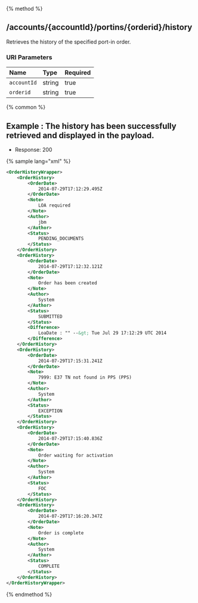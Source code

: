 {% method %}
## /accounts/{accountId}/portins/{orderid}/history

Retrieves the history of the specified port-in order.


### URI Parameters
| Name | Type | Required |
|:-----|:-----|:---------|
| `accountId` | string | true |
| `orderid` | string | true |






{% common %}


## Example : The history has been successfully retrieved and displayed in the payload.

* Response: 200

{% sample lang="xml" %}

```xml
<OrderHistoryWrapper>
    <OrderHistory>
        <OrderDate>
            2014-07-29T17:12:29.495Z
        </OrderDate>
        <Note>
            LOA required
        </Note>
        <Author>
            jbm
        </Author>
        <Status>
            PENDING_DOCUMENTS
        </Status>
    </OrderHistory>
    <OrderHistory>
        <OrderDate>
            2014-07-29T17:12:32.121Z
        </OrderDate>
        <Note>
            Order has been created
        </Note>
        <Author>
            System
        </Author>
        <Status>
            SUBMITTED
        </Status>
        <Difference>
            LoaDate : "" --&gt; Tue Jul 29 17:12:29 UTC 2014
        </Difference>
    </OrderHistory>
    <OrderHistory>
        <OrderDate>
            2014-07-29T17:15:31.241Z
        </OrderDate>
        <Note>
            7999: E37 TN not found in PPS (PPS)
        </Note>
        <Author>
            System
        </Author>
        <Status>
            EXCEPTION
        </Status>
    </OrderHistory>
    <OrderHistory>
        <OrderDate>
            2014-07-29T17:15:40.836Z
        </OrderDate>
        <Note>
            Order waiting for activation
        </Note>
        <Author>
            System
        </Author>
        <Status>
            FOC
        </Status>
    </OrderHistory>
    <OrderHistory>
        <OrderDate>
            2014-07-29T17:16:20.347Z
        </OrderDate>
        <Note>
            Order is complete
        </Note>
        <Author>
            System
        </Author>
        <Status>
            COMPLETE
        </Status>
    </OrderHistory>
</OrderHistoryWrapper>
```


{% endmethod %}